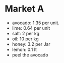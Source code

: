 # Market A
* avocado: 1.35 per unit.
* lime: 0.64 per unit
* salt: 2 per kg
* oil: 10 per kg
* honey: 3.2 per Jar
* lemon: 0.1 lt
* peel the avocado
